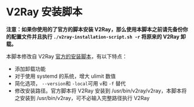 # V2Ray 安装脚本

**注意：如果你使用的了官方的脚本安装 V2Ray，那么使用本脚本之前请先备份你的配置文件并且执行 `./v2ray-installation-script.sh -r` 将原来的 V2Ray 卸载。**

本脚本修改自 V2Ray [官方的安装脚本](https://github.com/v2ray/v2ray-core/blob/master/release/install-release.sh)，有以下特点：
* 添加卸载功能
* 对于使用 systemd 的系统，增大 ulimit 数值
* 简化选项， `--version`和 `-local`可用 `v`和 `-f` 替代
* 修改安装路径。官方脚本将 V2Ray 安装到 /usr/bin/v2ray/v2ray，本脚本将之安装到 /usr/bin/v2ray，可不必输入完整路径执行 V2Ray
